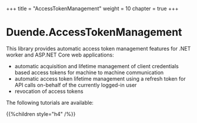 +++
title = "AccessTokenManagement"
weight = 10
chapter = true
+++

Duende.AccessTokenManagement
========

This library provides automatic access token management features for .NET worker and ASP.NET Core web applications:

* automatic acquisition and lifetime management of client credentials based access tokens for machine to machine communication
* automatic access token lifetime management using a refresh token for API calls on-behalf of the currently logged-in user
* revocation of access tokens

The following tutorials are available:

{{%children style="h4" /%}}
